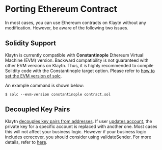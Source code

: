 # Porting Ethereum Contract

In most cases, you can use Ethereum contracts on Klaytn without any modification. However, be aware of the following two issues.

## Solidity Support <a id="solidity-support"></a>

Klaytn is currently compatible with **Constantinople** Ethereum Virtual Machine \(EVM\) version. Backward compatibility is not guaranteed with other EVM versions on Klaytn. Thus, it is highly recommended to compile Solidity code with the Constantinople target option. Please refer to [how to set the EVM version of solc](https://solidity.readthedocs.io/en/latest/using-the-compiler.html#setting-the-evm-version-to-target).

An example command is shown below:

```text
$ solc --evm-version constantinople contract.sol
```

## Decoupled Key Pairs <a id="decoupled-key-pairs"></a>

Klaytn [decouples key pairs from addresses](../klaytn/design/accounts.md#decoupling-key-pairs-from-addresses). If user [updates account](../klaytn/design/transactions/basic.md#txtypeaccountupdate), the private key for a specific account is replaced with another one. Most cases this will not affect your business logic. However if your business logic includes ecrecover, you should consider using validateSender. For more details, refer to [here](precompiled-contracts.md).

